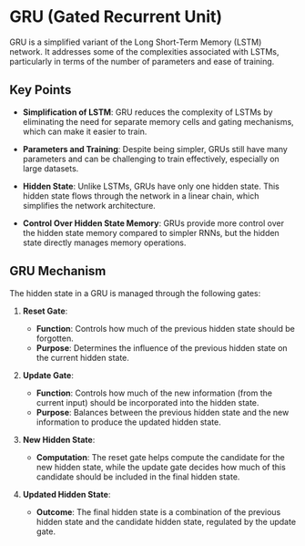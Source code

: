 
# GRU (Gated Recurrent Unit)

GRU is a simplified variant of the Long Short-Term Memory (LSTM) network. It addresses some of the complexities associated with LSTMs, particularly in terms of the number of parameters and ease of training.

## Key Points

- **Simplification of LSTM**: GRU reduces the complexity of LSTMs by eliminating the need for separate memory cells and gating mechanisms, which can make it easier to train.
  
- **Parameters and Training**: Despite being simpler, GRUs still have many parameters and can be challenging to train effectively, especially on large datasets.

- **Hidden State**: Unlike LSTMs, GRUs have only one hidden state. This hidden state flows through the network in a linear chain, which simplifies the network architecture.

- **Control Over Hidden State Memory**: GRUs provide more control over the hidden state memory compared to simpler RNNs, but the hidden state directly manages memory operations.

## GRU Mechanism

The hidden state in a GRU is managed through the following gates:

1. **Reset Gate**:
   - **Function**: Controls how much of the previous hidden state should be forgotten.
   - **Purpose**: Determines the influence of the previous hidden state on the current hidden state.

2. **Update Gate**:
   - **Function**: Controls how much of the new information (from the current input) should be incorporated into the hidden state.
   - **Purpose**: Balances between the previous hidden state and the new information to produce the updated hidden state.

3. **New Hidden State**:
   - **Computation**: The reset gate helps compute the candidate for the new hidden state, while the update gate decides how much of this candidate should be included in the final hidden state.

4. **Updated Hidden State**:
   - **Outcome**: The final hidden state is a combination of the previous hidden state and the candidate hidden state, regulated by the update gate.

